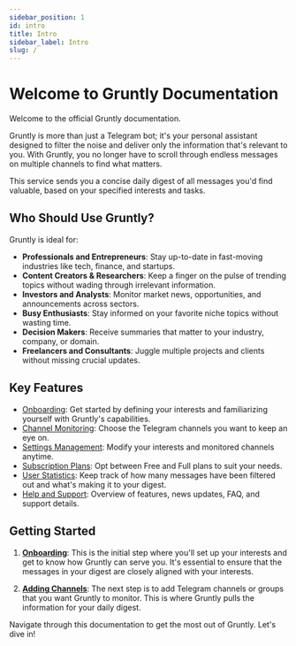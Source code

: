 ```yaml
---
sidebar_position: 1
id: intro
title: Intro
sidebar_label: Intro
slug: /
---
```


# Welcome to Gruntly Documentation

Welcome to the official Gruntly documentation.

Gruntly is more than just a Telegram bot; it's your personal assistant designed to filter the noise and deliver only the information that's relevant to you. With Gruntly, you no longer have to scroll through endless messages on multiple channels to find what matters.

This service sends you a concise daily digest of all messages you'd find valuable, based on your specified interests and tasks.

## Who Should Use Gruntly?

Gruntly is ideal for:

- **Professionals and Entrepreneurs**: Stay up-to-date in fast-moving industries like tech, finance, and startups.
- **Content Creators & Researchers**: Keep a finger on the pulse of trending topics without wading through irrelevant information.
- **Investors and Analysts**: Monitor market news, opportunities, and announcements across sectors.
- **Busy Enthusiasts**: Stay informed on your favorite niche topics without wasting time.
- **Decision Makers**: Receive summaries that matter to your industry, company, or domain.
- **Freelancers and Consultants**: Juggle multiple projects and clients without missing crucial updates.

## Key Features

- [Onboarding](onboarding): Get started by defining your interests and familiarizing yourself with Gruntly's capabilities.
- [Channel Monitoring](adding-channels): Choose the Telegram channels you want to keep an eye on.
- [Settings Management](settings): Modify your interests and monitored channels anytime.
- [Subscription Plans](pricing): Opt between Free and Full plans to suit your needs.
- [User Statistics](statistics): Keep track of how many messages have been filtered out and what's making it to your digest.
- [Help and Support](help): Overview of features, news updates, FAQ, and support details.

## Getting Started

1. **[Onboarding](onboarding)**: This is the initial step where you'll set up your interests and get to know how Gruntly can serve you. It's essential to ensure that the messages in your digest are closely aligned with your interests.

2. **[Adding Channels](adding-channels)**: The next step is to add Telegram channels or groups that you want Gruntly to monitor. This is where Gruntly pulls the information for your daily digest.

Navigate through this documentation to get the most out of Gruntly. Let's dive in!
